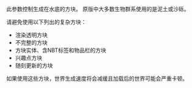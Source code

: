 此参数控制生成在水底的方块。 原版中大多数生物群系使用的是泥土或沙砾。

请避免使用以下列出的复杂方块：

* 渲染透明方块
* 不完整的方块
* 方块实体、含NBT标签和物品栏的方块
* 兴趣点方块
* 随刻更新的方块

如果使用这些方块，世界生成速度将会减缓且加载后的世界可能会严重卡顿。